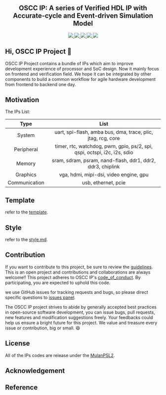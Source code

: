 <p align="center">
    <h2 align="center">OSCC IP: A series of Verified HDL IP with Accurate-cycle and Event-driven Simulation Model</h2>
</p>
<p align="center">
    <a href="https://github.com/oscc-ip/.github/tree/main/template/LICENSE">
      <img src="https://img.shields.io/badge/license-MulanPSL2-brightgreen?style=flat-square">
    </a>
    <a href="https://github.com/cocotb/cocotb">
      <img src="https://img.shields.io/badge/toolchain-iverilog%20vcs%20cocotb-red?style=flat-square">
    </a>
    <a href="https://github.com/oscc-ip/.github/tree/main/template/style.md">
      <img src="https://img.shields.io/badge/code%20style-verible-brightgreen?style=flat-square">
    </a>
    <a href="https://github.com/oscc-ip/.github/tree/main/template/style.md">
      <img src="https://img.shields.io/badge/static%20checker-verible-red?style=flat-square">
    </a>
    <a href="https://github.com/oscc-ip/.github/tree/main/template/CONTRIBUTING.md">
      <img src="https://img.shields.io/badge/contribution-welcome-brightgreen?style=flat-square">
    </a>
</p>

## Hi, OSCC IP Project 👋

OSCC IP Project contains a bundle of IPs which aim to improve development experience of processor and SoC design. Now it mainly focus on frontend and verification field. We hope it can be integrated by other components to build a common workflow for agile hardware development from frontend to backend one day.

## Motivation

The IPs List:

| Type | List |
| :---: | :---: |
| System     | uart, spi-flash, amba bus, dma, trace, plic, jtag, rcg, core |
| Peripheral | timer, rtc, watchdog, pwm, gpio, ps/2, spi, qspi, octspi, i2c, i2s, sdio |
| Memory     | sram, sdram, psram, nand-flash, ddr1, ddr2, ddr3, chiplink |
| Graphics   | vga, hdmi, mipi-dsi, video engine, gpu |
| Communication | usb, ethernet, pcie |

## Template
refer to the [template](https://github.com/oscc-ip/.github/tree/main/template).

## Style
refer to the [style.md](https://github.com/oscc-ip/.github/tree/main/template/style.md).

## Contribution
If you want to contribute to this project, be sure to review the [guidelines](https://github.com/oscc-ip/.github/tree/main/template/CONTRIBUTING.md). This is an open project and contributions and collaborations are always welcome!! This project adheres to OSCC IP's [code_of_conduct](https://github.com/oscc-ip/.github/tree/main/template/CODE_OF_CONDUCT.md). By participating, you are expected to uphold this code.

we use GitHub issues for tracking requests and bugs, so please direct specific questions to [issues panel](https://github.com/oscc-ip/.github/issues).

The OSCC IP project strives to abide by generally accepted best practices in open-source software development, you can issue bugs, pull requests, new features and modification suggestions freely. Your feedbacks could help us ensure a bright future for this project. We value and treasure every issue or contribution, big or small. 😄

## License
All of the IPs codes are release under the [MulanPSL2](http://license.coscl.org.cn/MulanPSL2).


## Acknowledgement

## Reference



